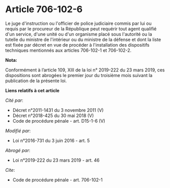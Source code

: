 # Article 706-102-6

Le juge d'instruction ou l'officier de police judiciaire commis par lui ou requis par le procureur de la République peut
requérir tout agent qualifié d'un service, d'une unité ou d'un organisme placé sous l'autorité ou la tutelle du ministre de
l'intérieur ou du ministre de la défense et dont la liste est fixée par décret en vue de procéder à l'installation des
dispositifs techniques mentionnés aux articles 706-102-1 et 706-102-2.

**Nota:**

Conformément à l’article 109, XIII de la loi n° 2019-222 du 23 mars 2019, ces dispositions sont abrogées le premier jour du
troisième mois suivant la publication de la présente loi.

**Liens relatifs à cet article**

_Cité par_:

  - Décret n°2011-1431 du 3 novembre 2011 (V)
  - Décret n°2018-425 du 30 mai 2018 (V)
  - Code de procédure pénale - art. D15-1-6 (V)

_Modifié par_:

  - Loi n°2016-731 du 3 juin 2016 - art. 5

_Abrogé par_:

  - Loi n°2019-222 du 23 mars 2019 - art. 46

_Cite_:

  - Code de procédure pénale - art. 706-102-1
